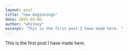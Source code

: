 ```yaml
---
layout: post
title: "new beginnings"
date: 2025-03-06
author: "whitney"
excerpt: "This is the first post I have made here. "
---
```


This is the first post I have made here. 